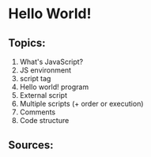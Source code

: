 # Hello World!

## Topics:

1. What's JavaScript?
2. JS environment
3. script tag
4. Hello world! program
5. External script
6. Multiple scripts (+ order or execution)
7. Comments
8. Code structure


## Sources:
